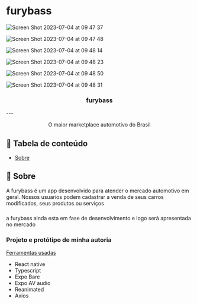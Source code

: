 # furybass
![Screen Shot 2023-07-04 at 09 47 37](https://github.com/LuizWolfgang/furybass/assets/74063154/f177a5ad-08b9-4dfd-8015-365a084d2926)

![Screen Shot 2023-07-04 at 09 47 48](https://github.com/LuizWolfgang/furybass/assets/74063154/dcfc3841-c3bf-44a9-9dc2-d0020eb8e7b1)

![Screen Shot 2023-07-04 at 09 48 14](https://github.com/LuizWolfgang/furybass/assets/74063154/c6af2179-d5dd-4d6c-8905-dca2600fcf5e)

![Screen Shot 2023-07-04 at 09 48 23](https://github.com/LuizWolfgang/furybass/assets/74063154/1a1b9c5a-4637-4d96-9688-49915cfaac1e)

![Screen Shot 2023-07-04 at 09 48 50](https://github.com/LuizWolfgang/furybass/assets/74063154/c75d7b09-55fe-45dd-9ef4-7611f256e9e0)

![Screen Shot 2023-07-04 at 09 48 31](https://github.com/LuizWolfgang/furybass/assets/74063154/e6ce9a68-6490-405d-b9b6-9ed1a0458c70)


<h3 align="center">furybass</h3>
--- 
<p align="center"> O maior marketplace automotivo do Brasil
    <br>
</p>

## 📝 Tabela de conteúdo

- [Sobre](#about)

## 🧐 Sobre <a name = "about"></a>

A furybass é um app desenvolvido para atender o mercado automotivo em geral.
Nossos usuarios podem cadastrar a venda de seus carros modificados, seus produtos ou serviços
### 
a furybass ainda esta em fase de desenvolvimento e logo será apresentada no mercado 
 

### Projeto e protótipo de minha autoria

[Ferramentas usadas](#built_using)
- React native
- Typescript
- Expo Bare
- Expo AV audio
- Reanimated
- Axios
